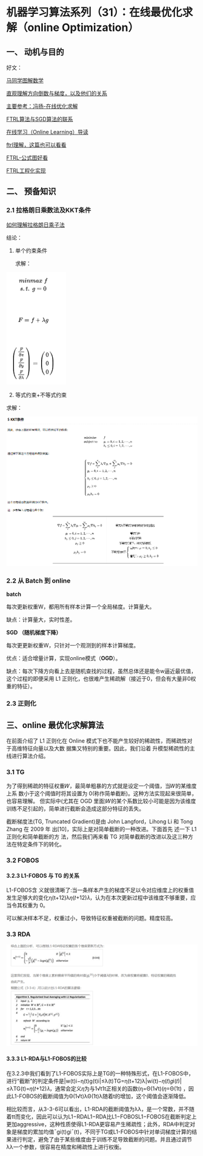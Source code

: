 # 机器学习算法系列（31）：在线最优化求解（online Optimization）



## 一、 动机与目的



好文：

[马同学图解数学](https://www.matongxue.com/columns/)

[直观理解方向倒数与梯度，以及他们的关系](https://www.matongxue.com/madocs/222.html)

[主要参考：冯扬-在线优化求解](https://github.com/wzhe06/Ad-papers/blob/master/Optimization%20Method/%E5%9C%A8%E7%BA%BF%E6%9C%80%E4%BC%98%E5%8C%96%E6%B1%82%E8%A7%A3(Online%20Optimization)-%E5%86%AF%E6%89%AC.pdf)

[FTRL算法与SGD算法的联系](http://vividfree.github.io/%E6%9C%BA%E5%99%A8%E5%AD%A6%E4%B9%A0/2015/12/05/understanding-FTRL-algorithm)

[在线学习（Online Learning）导读](https://zhuanlan.zhihu.com/p/36410780)

[ftrl理解，这篇也可以看看](https://www.jianshu.com/p/befb9e02d858)

[FTRL-公式图好看](https://cloud.tencent.com/developer/article/1368807)

[FTRL工程化实现](https://zhuanlan.zhihu.com/p/55135954)

## 二、 预备知识

### 2.1 拉格朗日乘数法及KKT条件

[如何理解拉格朗日乘子法](https://www.matongxue.com/madocs/939/)

结论：

 1. 单个约束条件

    求解：

![1578821961717](../img/1578821961717.png)



2.  等式约束+不等式约束

   求解：

![1578822768771](../img/1578822768771.png)



### 2.2 从 Batch 到 online

**batch**

每次更新权重W，都用所有样本计算一个全局梯度。计算量大。

缺点：计算量大，实时性差。



**SGD （随机梯度下降）**

每次更更新权重W，只针对一个观测到的样本计算梯度。

优点：适合增量计算，实现online模式（**OGD**）。

缺点：每次下降方向看上去是随机查找的过程，虽然总体还是能令w逼近最优值，这个过程的即便采用 L1 正则化，也很难产生稀疏解（接近于0，但会有大量非0权重的特征）。



### 2.3 正则化





##  三、online 最优化求解算法

在前面介绍了 L1 正则化在 Online 模式下也不能产生较好的稀疏性，而稀疏性对于高维特征向量以及大数 据集又特别的重要。因此，我们沿着 升模型稀疏性的主线进行算法介绍。



### 3.1 TG

为了得到稀疏的特征权重𝑊，最简单粗暴的方式就是设定一个阈值，当𝑊的某维度上系 数小于这个阈值时将其设置为 0(称作简单截断)。这种方法实现起来很简单，也容易理解。 但实际中(尤其在 OGD 里面)𝑊的某个系数比较小可能是因为该维度训练不足引起的，简单进行截断会造成这部分特征的丢失。

截断梯度法(TG, Truncated Gradient)是由 John Langford，Lihong Li 和 Tong Zhang 在 2009 年 出[10]，实际上是对简单截断的一种改进。下面首先 述一下 L1 正则化和简单截断的方 法，然后我们再来看 TG 对简单截断的改进以及这三种方法在特定条件下的转化。



### 3.2 FOBOS

#### 3.2.3 L1-FOBOS 与 TG 的关系

L1-FOBOS含 义就很清晰了:当一条样本产生的梯度不足以令对应维度上的权重值发生足够大的变化η(t+12)λ𝜂(𝑡+12)𝜆，认为在本次更新过程中该维度不够重要，应当令其权重为 0。

可以解决样本不足，权重过小，导致特征权重被截断的问题。精度较高。



### 3.3 RDA

![1578834534064](../img/1578834534064.png)



#### 3.3.3 L1-RDA与L1-FOBOS的比较

在3.2.3中我们看到了L1-FOBOS实际上是TG的一种特殊形式，在L1-FOBOS中，进行“截断”的判定条件是|w(t)i−η(t)g(t)i|≤λ(t)TG=η(t+12)λ|wi(t)−𝜂(𝑡)𝑔i(𝑡)|≤λTG(t)=𝜂(𝑡+12)𝜆，通常会定义𝜂为与1√t1t正相关的函数(η=Θ(1√t)(𝜂=Θ(1t) ，因此L1-FOBOS的截断阈值为Θ(1√t)λΘ(1t)λ随着t的增加，这个阈值会逐渐降低。

相比较而言，从3-3-6可以看出，L1-RDA的截断阈值为λλ，是一个常数，并不随着tt而变化，因此可以认为L1−RDAL1−RDA比L1−FOBOSL1−FOBOS在截断判定上更加aggressive，这种性质使得L1-RDA更容易产生稀疏性；此外，RDA中判定对象是梯度的累加均值¯gi(t)gi¯(t)，不同于TG或L1-FOBOS中针对单词梯度计算的结果进行判定，避免了由于某些维度由于训练不足导致截断的问题。并且通过调节λλ一个参数，很容易在精度和稀疏性上进行权衡。